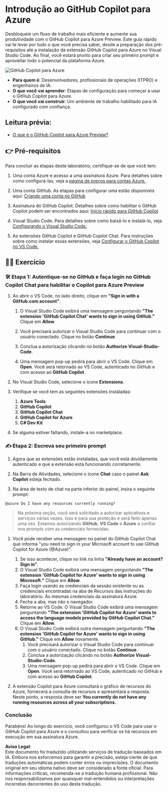 # Introdução ao GitHub Copilot para Azure

Desbloqueie um fluxo de trabalho mais eficiente e aumente sua produtividade com o GitHub Copilot para Azure Preview. Este guia rápido vai te levar por tudo o que você precisa saber, desde a preparação dos pré-requisitos até a instalação da extensão GitHub Copilot para Azure no Visual Studio Code. Ao final, você estará pronto para criar seu primeiro prompt e aproveitar todo o potencial da plataforma Azure.

![GitHub Copilot para Azure](../../../06-Using-GitHub-Copilot-for-Azure-to-Deploy-to-Cloud/images/intro.gif "GitHub Copilot para Azure")

- **Para quem é**: Desenvolvedores, profissionais de operações (ITPRO) e engenheiros de IA.
- **O que você vai aprender**: Etapas de configuração para começar a usar o GitHub Copilot para Azure.
- **O que você vai construir**: Um ambiente de trabalho habilitado para IA configurado com confiança.

## Leitura prévia:
- [O que é o GitHub Copilot para Azure Preview?](https://learn.microsoft.com/azure/developer/github-copilot-azure/introduction)

## 👉 Pré-requisitos

Para concluir as etapas deste laboratório, certifique-se de que você tem:

1. Uma conta Azure e acesso a uma assinatura Azure. Para detalhes sobre como configurá-las, veja a [página de preços para contas Azure.](https://azure.microsoft.com/pricing/purchase-options/azure-account)

1. Uma conta GitHub. As etapas para configurar uma estão disponíveis aqui: [Criando uma conta no GitHub](https://docs.github.com/en/get-started/start-your-journey/creating-an-account-on-github)

1. Assinatura do GitHub Copilot. Detalhes sobre como habilitar o GitHub Copilot podem ser encontrados aqui: [Início rápido para GitHub Copilot](https://docs.github.com/en/copilot/quickstart)

1. Visual Studio Code. Para detalhes sobre como baixá-lo e instalá-lo, veja [Configurando o Visual Studio Code.](https://code.visualstudio.com/docs/setup/setup-overview)

1. As extensões GitHub Copilot e GitHub Copilot Chat. Para instruções sobre como instalar essas extensões, veja [Configurar o GitHub Copilot no VS Code.](https://marketplace.visualstudio.com/items?itemName=GitHub.copilot)

## 💪🏽 Exercício

### 🛠 Etapa 1: Autentique-se no GitHub e faça login no GitHub Copilot Chat para habilitar o Copilot para Azure Preview

1. Ao abrir o VS Code, no lado direito, clique em **"Sign in with a GitHub.com account"**.

    1. O Visual Studio Code exibirá uma mensagem perguntando **"The extension 'GitHub Copilot Chat' wants to sign in using GitHub."** Clique em **Allow**.

    1. Você precisará autorizar o Visual Studio Code para continuar com o usuário conectado. Clique no botão **Continue**.

    1. Conclua a autorização clicando no botão **Authorize Visual-Studio-Code**.

    1. Uma mensagem pop-up pedirá para abrir o VS Code. Clique em **Open**. Você será retornado ao VS Code, autenticado no GitHub e com acesso ao **GitHub Copilot**.

1. No Visual Studio Code, selecione o ícone **Extensions**.

1. Verifique se você tem as seguintes extensões instaladas:
    1. **Azure Tools**
    1. **GitHub Copilot**
    1. **GitHub Copilot Chat**
    1. **GitHub Copilot for Azure**
    1. **C# Dev Kit**

1. Se alguma estiver faltando, instale-a no marketplace.

### ✍️ Etapa 2: Escreva seu primeiro prompt

1. Agora que as extensões estão instaladas, que você está devidamente autenticado e que a extensão está funcionando corretamente.

1. Na Barra de Atividades, selecione o ícone **Chat** caso o painel **Ask Copilot** esteja fechado.

1. Na área de texto de chat na parte inferior do painel, insira o seguinte prompt:

```prompt
@azure Do I have any resources currently running?
```
> Na próxima seção, você será solicitado a autorizar aplicativos e serviços várias vezes. Isso é para sua proteção e será feito apenas uma vez. Estamos autorizando **GitHub**, **VS Code** e **Azure** a confiar nos prompts com as credenciais fornecidas.

1. Você pode receber uma mensagem no painel do GitHub Copilot Chat que informa "you need to sign in your Microsoft account to use GitHub Copilot for Azure (@Azure)".

    1. Se isso acontecer, clique no link na linha **"Already have an account? Sign in"**.
    1. O Visual Studio Code exibirá uma mensagem perguntando **"The extension 'GitHub Copilot for Azure' wants to sign in using Microsoft."** Clique em **Allow**.
    1. Faça login usando as credenciais da sessão existente ou as credenciais encontradas na aba de Recursos das instruções do laboratório. As mesmas credenciais da assinatura Azure.
    1. Feche a aba, mas não o navegador.
    1. Retorne ao VS Code. O Visual Studio Code exibirá uma mensagem perguntando **"The extension 'GitHub Copilot for Azure' wants to access the language models provided by GitHub Copilot Chat."** Clique em **Allow**.
    1. O Visual Studio Code exibirá outra mensagem perguntando **"The extension 'GitHub Copilot for Azure' wants to sign in using GitHub."** Clique em **Allow** novamente.
        1. Você precisará autorizar o Visual Studio Code para continuar com o usuário conectado. Clique no botão **Continue**.
        1. Conclua a autorização clicando no botão **Authorize Visual-Studio-Code**.
        1. Uma mensagem pop-up pedirá para abrir o VS Code. Clique em **Open**. Você será retornado ao VS Code, autenticado no GitHub e com acesso ao **GitHub Copilot**.

1. A extensão Copilot para Azure consultará o gráfico de recursos do Azure, fornecerá a consulta de recursos e apresentará a resposta. Neste ponto, a resposta deve ser **You currently do not have any running resources across all your subscriptions.**

### Conclusão

Parabéns! Ao longo do exercício, você configurou o VS Code para usar o GitHub Copilot para Azure e o consultou para verificar se há recursos em execução em sua assinatura Azure.

**Aviso Legal**:  
Este documento foi traduzido utilizando serviços de tradução baseados em IA. Embora nos esforcemos para garantir a precisão, esteja ciente de que traduções automáticas podem conter erros ou imprecisões. O documento original em seu idioma nativo deve ser considerado a fonte oficial. Para informações críticas, recomenda-se a tradução humana profissional. Não nos responsabilizamos por quaisquer mal-entendidos ou interpretações incorretas decorrentes do uso desta tradução.